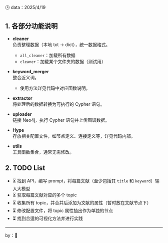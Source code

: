 

🕒 data：2025/4/19  
## 1. 各部分功能说明

- **cleaner**  
  负责整理数据（本地 txt -> dict），统一数据格式。  
  - `all_cleaner`：加载所有数据  
  - `cleaner`：加载某个文件夹的数据（测试用）

- **keyword_merger**  
  整合近义词。  
  - 使用方法详见代码中对应函数说明。

- **extractor**  
  将处理后的数据转换为可执行的 Cypher 语句。

- **uploader**  
  链接 Neo4j，执行 Cypher 语句并上传图谱数据。

- **Hype**  
  存放相关配置文件，如节点定义、连接定义等，详见代码内部。

- **utils**  
  工具函数集合，通常无需修改。

## 2. TODO List

- ⏳ 找到 API，编写 prompt，将每篇文献（至少包括其 `title` 和 `keyword`）输入大模型
- ⏳ 获取每篇文献对应的多个 topic
- ⏳ 收集所有 topic，并合并后添加为文献的属性（暂时放在文献节点下）
- ⏳ 修改配置文件，将 topic 属性抽出作为单独的节点
- ⏳ 找到合适的可视化方法并进行实践

---

 by：🐸
